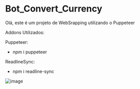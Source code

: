 # Bot_Convert_Currency

Olá, este é um projeto de WebSrapping utilizando o Puppeteer

Addons Utilizados:

Puppeteer:
- npm i puppeteer

ReadlineSync:
- npm i readline-sync

![image](https://user-images.githubusercontent.com/65203015/161362909-1b4c1735-cc44-423b-a4da-c7ad252686a1.png)
